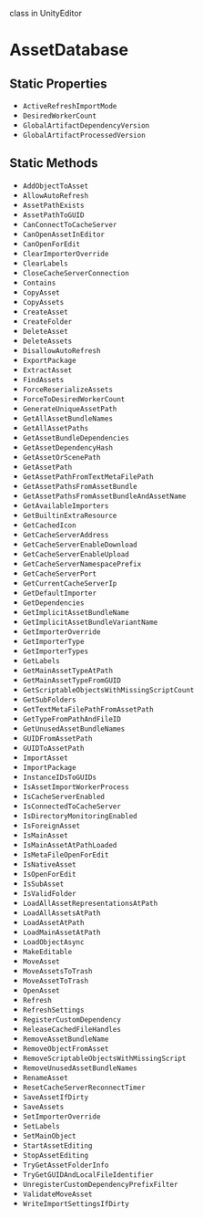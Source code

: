 class in UnityEditor
# AssetDatabase

## Static Properties
- `ActiveRefreshImportMode`
- `DesiredWorkerCount`
- `GlobalArtifactDependencyVersion`
- `GlobalArtifactProcessedVersion`
## Static Methods
- `AddObjectToAsset`
- `AllowAutoRefresh`
- `AssetPathExists`
- `AssetPathToGUID`
- `CanConnectToCacheServer`
- `CanOpenAssetInEditor`
- `CanOpenForEdit`
- `ClearImporterOverride`
- `ClearLabels`
- `CloseCacheServerConnection`
- `Contains`
- `CopyAsset`
- `CopyAssets`
- `CreateAsset`
- `CreateFolder`
- `DeleteAsset`
- `DeleteAssets`
- `DisallowAutoRefresh`
- `ExportPackage`
- `ExtractAsset`
- `FindAssets`
- `ForceReserializeAssets`
- `ForceToDesiredWorkerCount`
- `GenerateUniqueAssetPath`
- `GetAllAssetBundleNames`
- `GetAllAssetPaths`
- `GetAssetBundleDependencies`
- `GetAssetDependencyHash`
- `GetAssetOrScenePath`
- `GetAssetPath`
- `GetAssetPathFromTextMetaFilePath`
- `GetAssetPathsFromAssetBundle`
- `GetAssetPathsFromAssetBundleAndAssetName`
- `GetAvailableImporters`
- `GetBuiltinExtraResource`
- `GetCachedIcon`
- `GetCacheServerAddress`
- `GetCacheServerEnableDownload`
- `GetCacheServerEnableUpload`
- `GetCacheServerNamespacePrefix`
- `GetCacheServerPort`
- `GetCurrentCacheServerIp`
- `GetDefaultImporter`
- `GetDependencies`
- `GetImplicitAssetBundleName`
- `GetImplicitAssetBundleVariantName`
- `GetImporterOverride`
- `GetImporterType`
- `GetImporterTypes`
- `GetLabels`
- `GetMainAssetTypeAtPath`
- `GetMainAssetTypeFromGUID`
- `GetScriptableObjectsWithMissingScriptCount`
- `GetSubFolders`
- `GetTextMetaFilePathFromAssetPath`
- `GetTypeFromPathAndFileID`
- `GetUnusedAssetBundleNames`
- `GUIDFromAssetPath`
- `GUIDToAssetPath`
- `ImportAsset`
- `ImportPackage`
- `InstanceIDsToGUIDs`
- `IsAssetImportWorkerProcess`
- `IsCacheServerEnabled`
- `IsConnectedToCacheServer`
- `IsDirectoryMonitoringEnabled`
- `IsForeignAsset`
- `IsMainAsset`
- `IsMainAssetAtPathLoaded`
- `IsMetaFileOpenForEdit`
- `IsNativeAsset`
- `IsOpenForEdit`
- `IsSubAsset`
- `IsValidFolder`
- `LoadAllAssetRepresentationsAtPath`
- `LoadAllAssetsAtPath`
- `LoadAssetAtPath`
- `LoadMainAssetAtPath`
- `LoadObjectAsync`
- `MakeEditable`
- `MoveAsset`
- `MoveAssetsToTrash`
- `MoveAssetToTrash`
- `OpenAsset`
- `Refresh`
- `RefreshSettings`
- `RegisterCustomDependency`
- `ReleaseCachedFileHandles`
- `RemoveAssetBundleName`
- `RemoveObjectFromAsset`
- `RemoveScriptableObjectsWithMissingScript`
- `RemoveUnusedAssetBundleNames`
- `RenameAsset`
- `ResetCacheServerReconnectTimer`
- `SaveAssetIfDirty`
- `SaveAssets`
- `SetImporterOverride`
- `SetLabels`
- `SetMainObject`
- `StartAssetEditing`
- `StopAssetEditing`
- `TryGetAssetFolderInfo`
- `TryGetGUIDAndLocalFileIdentifier`
- `UnregisterCustomDependencyPrefixFilter`
- `ValidateMoveAsset`
- `WriteImportSettingsIfDirty`
